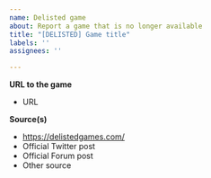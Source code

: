 ```yaml
---
name: Delisted game
about: Report a game that is no longer available
title: "[DELISTED] Game title"
labels: ''
assignees: ''

---
```


**URL to the game**
- URL

**Source(s)**
- https://delistedgames.com/
- Official Twitter post
- Official Forum post
- Other source
